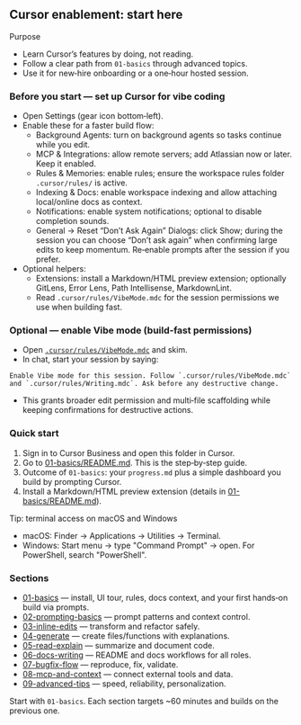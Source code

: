 ## Cursor enablement: start here

Purpose
- Learn Cursor’s features by doing, not reading.
- Follow a clear path from `01-basics` through advanced topics.
- Use it for new‑hire onboarding or a one‑hour hosted session.

### Before you start — set up Cursor for vibe coding
- Open Settings (gear icon bottom‑left).
- Enable these for a faster build flow:
  - Background Agents: turn on background agents so tasks continue while you edit.
  - MCP & Integrations: allow remote servers; add Atlassian now or later. Keep it enabled.
  - Rules & Memories: enable rules; ensure the workspace rules folder `.cursor/rules/` is active.
  - Indexing & Docs: enable workspace indexing and allow attaching local/online docs as context.
  - Notifications: enable system notifications; optional to disable completion sounds.
  - General → Reset “Don’t Ask Again” Dialogs: click Show; during the session you can choose “Don’t ask again” when confirming large edits to keep momentum. Re‑enable prompts after the session if you prefer.
- Optional helpers:
  - Extensions: install a Markdown/HTML preview extension; optionally GitLens, Error Lens, Path Intellisense, MarkdownLint.
  - Read `.cursor/rules/VibeMode.mdc` for the session permissions we use when building fast.

### Optional — enable Vibe mode (build‑fast permissions)
- Open [`.cursor/rules/VibeMode.mdc`](.cursor/rules/VibeMode.mdc) and skim.
- In chat, start your session by saying:
```text
Enable Vibe mode for this session. Follow `.cursor/rules/VibeMode.mdc` and `.cursor/rules/Writing.mdc`. Ask before any destructive change.
```
- This grants broader edit permission and multi‑file scaffolding while keeping confirmations for destructive actions.

### Quick start
1. Sign in to Cursor Business and open this folder in Cursor.
2. Go to [01-basics/README.md](01-basics/README.md). This is the step‑by‑step guide.
3. Outcome of `01-basics`: your `progress.md` plus a simple dashboard you build by prompting Cursor.
4. Install a Markdown/HTML preview extension (details in [01-basics/README.md](01-basics/README.md)).

Tip: terminal access on macOS and Windows
- macOS: Finder → Applications → Utilities → Terminal.
- Windows: Start menu → type "Command Prompt" → open. For PowerShell, search "PowerShell".

### Sections
- [01-basics](01-basics/README.md) — install, UI tour, rules, docs context, and your first hands‑on build via prompts.
- [02-prompting-basics](02-prompting-basics/README.md) — prompt patterns and context control.
- [03-inline-edits](03-inline-edits/README.md) — transform and refactor safely.
- [04-generate](04-generate/README.md) — create files/functions with explanations.
- [05-read-explain](05-read-explain/README.md) — summarize and document code.
- [06-docs-writing](06-docs-writing/README.md) — README and docs workflows for all roles.
- [07-bugfix-flow](07-bugfix-flow/README.md) — reproduce, fix, validate.
- [08-mcp-and-context](08-mcp-and-context/README.md) — connect external tools and data.
- [09-advanced-tips](09-advanced-tips/README.md) — speed, reliability, personalization.

Start with `01-basics`. Each section targets ~60 minutes and builds on the previous one.

